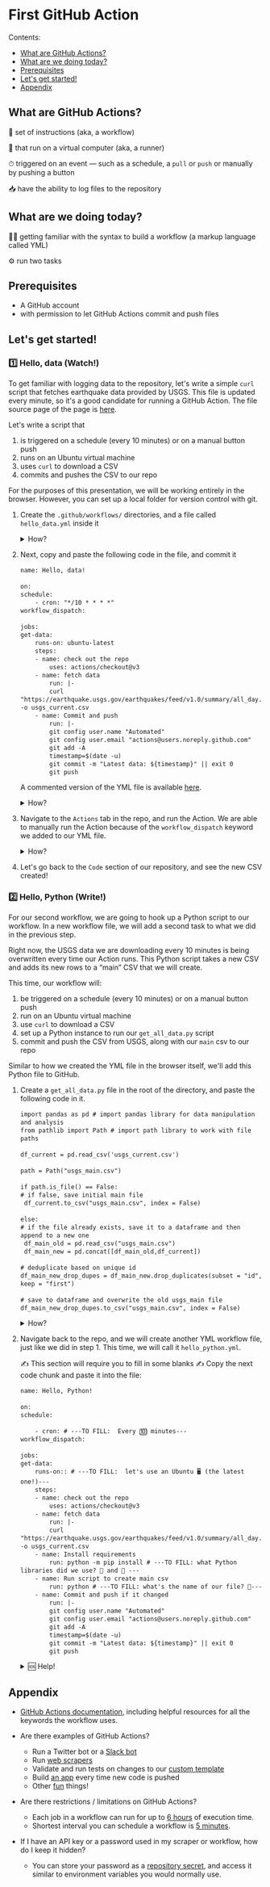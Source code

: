 # First GitHub Action

Contents:

- [What are GitHub Actions?](#what-are-github-actions)
- [What are we doing today?](#what-are-we-doing-today)
- [Prerequisites](#before-we-begin)
- [Let's get started!](#lets-get-started)
- [Appendix](#appendix)

## What are GitHub Actions?

📝 set of instructions (aka, a workflow)

🏃 that run on a virtual computer (aka, a runner)

⏱ triggered on an event — such as a schedule, a `pull` or `push` or manually by pushing a button

📥 have the ability to log files to the repository

## What are we doing today?

🧑‍💻 getting familiar with the syntax to build a workflow (a markup language called YML)

⚙️ run two tasks

## Prerequisites

- A GitHub account
- with permission to let GitHub Actions commit and push files

## Let's get started!

### 1️⃣ Hello, data (Watch!)

To get familiar with logging data to the repository, let's write a simple `curl` script that fetches earthquake data provided by USGS. This file is updated every minute, so it's a good candidate for running a GitHub Action.
The file source page of the page is [here](https://earthquake.usgs.gov/earthquakes/feed/v1.0/csv.php).

Let's write a script that

1. is triggered on a schedule (every 10 minutes) or on a manual button push
2. runs on an Ubuntu virtual machine
3. uses `curl` to download a CSV
4. commits and pushes the CSV to our repo

For the purposes of this presentation, we will be working entirely in the browser. However, you can set up a local folder for version control with git.

1. Create the `.github/workflows/` directories, and a file called `hello_data.yml` inside it

   <details>

   <summary>How?</summary>

   ![](screenshots/Screenshot%202023-04-10%20at%202.17.28%20PM.png)
   </details>

2. Next, copy and paste the following code in the file, and commit it

   ```
   name: Hello, data!

   on:
   schedule:
       - cron: "*/10 * * * *"
   workflow_dispatch:

   jobs:
   get-data:
       runs-on: ubuntu-latest
       steps:
       - name: check out the repo
           uses: actions/checkout@v3
       - name: fetch data
           run: |-
           curl "https://earthquake.usgs.gov/earthquakes/feed/v1.0/summary/all_day.csv" -o usgs_current.csv
       - name: Commit and push
           run: |-
           git config user.name "Automated"
           git config user.email "actions@users.noreply.github.com"
           git add -A
           timestamp=$(date -u)
           git commit -m "Latest data: ${timestamp}" || exit 0
           git push
   ```

   A commented version of the YML file is available [here](.github/workflows/01_hello_data.yml).

   <details>
   <summary>How?</summary>
   ![](screenshots/Screenshot%202023-04-10%20at%202.26.11%20PM.png)
   </details>

3. Navigate to the `Actions` tab in the repo, and run the Action.
   We are able to manually run the Action because of the `workflow_dispatch` keyword we added to our YML file.

   <details>
   <summary>How?</summary>

   ![](screenshots/Screenshot%202023-04-10%20at%202.33.20%20PM.png)

   </details>

4. Let's go back to the `Code` section of our repository, and see the new CSV created!

### 2️⃣ Hello, Python (Write!)

For our second workflow, we are going to hook up a Python script to our workflow. In a new workflow file, we will add a second task to what we did in the previous step.

Right now, the USGS data we are downloading every 10 minutes is being overwritten every time our Action runs. This Python script takes a new CSV and adds its new rows to a “main” CSV that we will create.

This time, our workflow will:

1. be triggered on a schedule (every 10 minutes) or on a manual button push
2. run on an Ubuntu virtual machine
3. use `curl` to download a CSV
4. set up a Python instance to run our `get_all_data.py` script
5. commit and push the CSV from USGS, along with our `main` csv to our repo

Similar to how we created the YML file in the browser itself, we'll add this Python file to GitHub.

1. Create a `get_all_data.py` file in the root of the directory, and paste the following code in it.

   ```
   import pandas as pd # import pandas library for data manipulation and analysis
   from pathlib import Path # import path library to work with file paths

   df_current = pd.read_csv('usgs_current.csv')

   path = Path("usgs_main.csv")

   if path.is_file() == False:
   # if false, save initial main file
    df_current.to_csv("usgs_main.csv", index = False)

   else:
   # if the file already exists, save it to a dataframe and then append to a new one
    df_main_old = pd.read_csv("usgs_main.csv")
    df_main_new = pd.concat([df_main_old,df_current])

   # deduplicate based on unique id
   df_main_new_drop_dupes = df_main_new.drop_duplicates(subset = "id", keep = "first")

   # save to dataframe and overwrite the old usgs_main file
   df_main_new_drop_dupes.to_csv("usgs_main.csv", index = False)

   ```

   <details>
   <summary>How?</summary>

   ![](screenshots/Screenshot%202023-04-07%20at%2012.10.32%20PM.png)

   </details>

2. Navigate back to the repo, and we will create another YML workflow file, just like we did in step 1. This time, we will call it `hello_python.yml`.

   ✍️ This section will require you to fill in some blanks ✍️
   Copy the next code chunk and paste it into the file:

   ```
   name: Hello, Python!

   on:
   schedule:

       - cron: # ---TO FILL:  Every 🔟 minutes---
   workflow_dispatch:

   jobs:
   get-data:
       runs-on:: # ---TO FILL:  let's use an Ubuntu 🖥️ (the latest one!)---
       steps:
       - name: check out the repo
           uses: actions/checkout@v3
       - name: fetch data
           run: |-
           curl "https://earthquake.usgs.gov/earthquakes/feed/v1.0/summary/all_day.csv" -o usgs_current.csv
       - name: Install requirements
           run: python -m pip install # ---TO FILL: what Python libraries did we use? 🐼 and 🚗 ---
       - name: Run script to create main csv
           run: python # ---TO FILL: what's the name of our file? 🐍---
       - name: Commit and push if it changed
           run: |-
           git config user.name "Automated"
           git config user.email "actions@users.noreply.github.com"
           git add -A
           timestamp=$(date -u)
           git commit -m "Latest data: ${timestamp}" || exit 0
           git push
   ```

    <details>
    <summary>🆘 Help!</summary>

   ```
   name: Hello, Python!

   on:
   schedule:
       - cron: "*/10 * * * *"
   workflow_dispatch:

   jobs:
   get-data:
       runs-on: ubuntu-latest
       steps:
       - name: check out the repo
           uses: actions/checkout@v3
       - name: fetch data
           run: |-
           curl "https://earthquake.usgs.gov/earthquakes/feed/v1.0/summary/all_day.csv" -o usgs_current.csv
       - name: Install requirements
           run: python -m pip install pandas pathlib
       - name: Run script to creat main csv
           run: python get_all_data.py
       - name: Commit and push if it changed
           run: |-
           git config user.name "Automated"
           git config user.email "actions@users.noreply.github.com"
           git add -A
           timestamp=$(date -u)
           git commit -m "Latest data: ${timestamp}" || exit 0
           git push

   ```

    </details>

## Appendix

- [GitHub Actions documentation](https://docs.github.com/en/actions/learn-github-actions/understanding-github-actions), including helpful resources for all the keywords the workflow uses.

- Are there examples of GitHub Actions?

  - Run a Twitter bot or a [Slack bot](https://github.com/aadittambe/slack-bot)
  - Run [web scrapers](https://github.com/aadittambe/thanksgiving-travel)
  - Validate and run tests on changes to our [custom template](https://github.com/WPMedia/generator-custom-template/blob/dev/.github/workflows/validate.yml)
  - Build [an app](https://github.com/aadittambe/aadittambe.com/blob/main/.github/workflows/deploy.yml) every time new code is pushed
  - Other [fun](https://github.com/aadittambe/kindle-cost-scraper) things!

- Are there restrictions / limitations on GitHub Actions?

  - Each job in a workflow can run for up to [6 hours](https://docs.github.com/en/actions/learn-github-actions/usage-limits-billing-and-administration) of execution time.
  - Shortest interval you can schedule a workflow is [5 minutes](https://docs.github.com/en/actions/using-workflows/workflow-syntax-for-github-actions).

- If I have an API key or a password used in my scraper or workflow, how do I keep it hidden?
  - You can store your password as a [repository secret](https://docs.github.com/en/actions/security-guides/encrypted-secrets), and access it similar to environment variables you would normally use.
